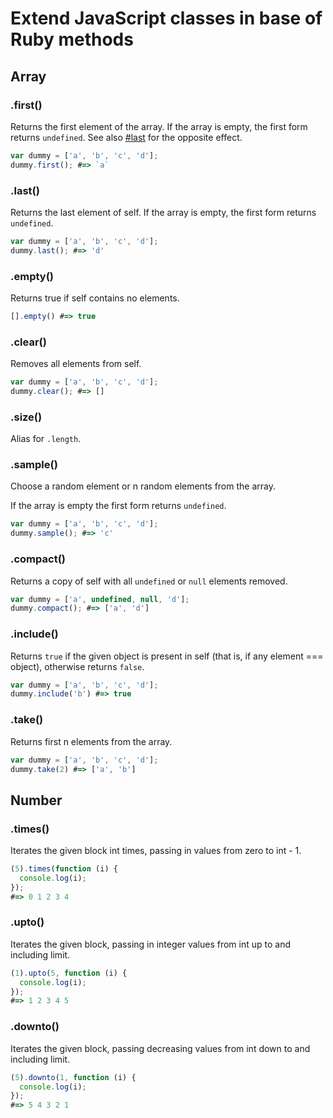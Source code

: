 # Extend JavaScript classes in base of Ruby methods

## Array

### .first()

Returns the first element of the array. If the array is empty, the first form returns `undefined`. See also [#last](#last) for the opposite effect.

```JavaScript
var dummy = ['a', 'b', 'c', 'd'];
dummy.first(); #=> `a`
```

### .last()

Returns the last element of self. If the array is empty, the first form returns `undefined`.

```JavaScript
var dummy = ['a', 'b', 'c', 'd'];
dummy.last(); #=> 'd'
```

### .empty()

Returns true if self contains no elements.

```JavaScript
[].empty() #=> true
```

### .clear()

Removes all elements from self.

```JavaScript
var dummy = ['a', 'b', 'c', 'd'];
dummy.clear(); #=> []
```

### .size()

Alias for `.length`.

### .sample()

Choose a random element or n random elements from the array.

If the array is empty the first form returns `undefined`.

```JavaScript
var dummy = ['a', 'b', 'c', 'd'];
dummy.sample(); #=> 'c'
```

### .compact()

Returns a copy of self with all `undefined` or `null` elements removed.

```JavaScript
var dummy = ['a', undefined, null, 'd'];
dummy.compact(); #=> ['a', 'd']
```

### .include()

Returns `true` if the given object is present in self (that is, if any element === object), otherwise returns `false`.

```JavaScript
var dummy = ['a', 'b', 'c', 'd'];
dummy.include('b') #=> true
```

### .take()

Returns first n elements from the array.

```JavaScript
var dummy = ['a', 'b', 'c', 'd'];
dummy.take(2) #=> ['a', 'b']
```

## Number

### .times()

Iterates the given block int times, passing in values from zero to int - 1.

```JavaScript
(5).times(function (i) {
  console.log(i);
});
#=> 0 1 2 3 4 
```

### .upto()

Iterates the given block, passing in integer values from int up to and including limit.

```JavaScript
(1).upto(5, function (i) {
  console.log(i);
});
#=> 1 2 3 4 5
```

### .downto()

Iterates the given block, passing decreasing values from int down to and including limit.

```JavaScript
(5).downto(1, function (i) {
  console.log(i);
});
#=> 5 4 3 2 1
```